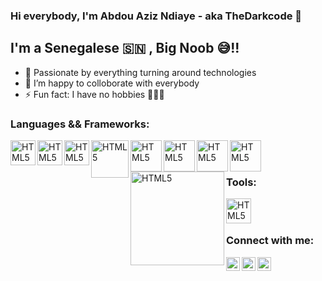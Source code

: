 ### Hi everybody, I'm Abdou Aziz Ndiaye - aka TheDarkcode 👋 


## I'm a Senegalese 🇸🇳 , Big Noob 😅!!

- 🌟 Passionate by everything turning around technologies
- 👯 I’m happy to colloborate with everybody
- ⚡ Fun fact: I have no hobbies 🤣🤣🤣



### Languages && Frameworks:
<img align="left" alt="HTML5" width="40px" src="https://tribelocal.com/wp-content/uploads/2018/02/2000px-HTML5_logo_and_wordmark.svg_.png" />
<img align="left" alt="HTML5" width="40px" src="https://upload.wikimedia.org/wikipedia/commons/thumb/f/f5/Devicon-css3-plain-wordmark.svg/1024px-Devicon-css3-plain-wordmark.svg.png" />
<img align="left" alt="HTML5" width="40px" src="https://avatars.mds.yandex.net/i?id=68a6d0cf039f46c2559e193e01cd45da-5635981-images-thumbs&n=13" />
<img align="left" alt="HTML5" width="60px" src="https://upload.wikimedia.org/wikipedia/commons/thumb/a/a7/React-icon.svg/1200px-React-icon.svg.png" />
<img align="left" alt="HTML5" width="50px" src="https://clipart-best.com/img/php/php-clip-art-33.png" />
<img align="left" alt="HTML5" width="50px" src="https://cdn3.iconfinder.com/data/icons/logos-and-brands-adobe/512/288_Sass-512.png" />
<img align="left" alt="HTML5" width="50px" src="https://brendaster.com/wp-content/uploads/2018/11/tailwind.png" />
<img align="left" alt="HTML5" width="50px" src="https://www.cloudbalkan.com/wp-content/uploads/2018/05/2000px-Postgresql_elephant.svg_.png" />
<img align="left" alt="HTML5" width="150px" src="https://old.excdev.com/wp-content/uploads/2018/02/slim-discourse-logo.png" />
<br />
<br />

### Tools:
<img align="left" alt="HTML5" width="40px" src="https://miro.medium.com/max/1200/1*Il-74JaJpKMhmuHgD-IoCw.png" />

<br />
<br />


### Connect with me:

[<img align="left" alt="codeSTACKr | Twitter" width="22px" src="https://cdn.jsdelivr.net/npm/simple-icons@v3/icons/twitter.svg" />][twitter]
[<img align="left" alt="codeSTACKr | LinkedIn" width="22px" src="https://cdn.jsdelivr.net/npm/simple-icons@v3/icons/linkedin.svg" />][linkedin]
[<img align="left" alt="codeSTACKr | Instagram" width="22px" src="https://cdn.jsdelivr.net/npm/simple-icons@v3/icons/instagram.svg" />][instagram]

<br />

[twitter]: https://twitter.com/The_Darkcode
[instagram]: https://www.instagram.com/azizthedarkcode
[linkedin]: https://www.linkedin.com/in/abdou-aziz-dabakh-ndiaye-b903881a9
